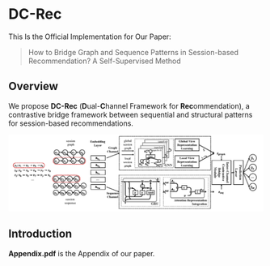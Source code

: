 # DC-Rec

This Is the Official Implementation for Our Paper:
> How to Bridge Graph and Sequence Patterns in Session-based Recommendation? A Self-Supervised Method

## Overview

We propose **DC-Rec** (**D**ual-**C**hannel Framework for **Rec**ommendation), a contrastive bridge framework between sequential and structural patterns for session-based recommendations.

![Architecture of DC-Rec](./architecture.png)

## Introduction

**Appendix.pdf** is the Appendix of our paper.